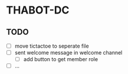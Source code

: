 # THABOT-DC

## TODO

- [ ] move tictactoe to seperate file
- [ ] sent welcome message in welcome channel
  - [ ] add button to get member role
- [ ] ...